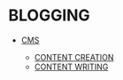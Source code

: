# BLOGGING

- [CMS]() <!-- Content Management Systems -->

    - [CONTENT CREATION]()
    - [CONTENT WRITING]()